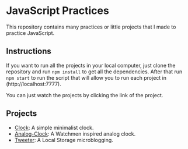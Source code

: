 # JavaScript Practices

This repository contains many practices or little projects that I made to practice JavaScript.

## Instructions
If you want to run all the projects in your local computer, just clone the repository and run ```npm install``` to get all the dependencies. After that run ```npm start``` to run the script that will allow you to run each project in (http://localhost:7777).

You can just watch the projects by clicking the link of the project. 

## Projects
 
* [Clock](https://clock.rafasu.repl.co/): A simple minimalist clock.
* [Analog-Clock](https://watchmen-analog-clock.rafasu.repl.co/): A Watchmen inspired analog clock.
* [Tweeter](https://tweeter--rafasu.repl.co/): A Local Storage microblogging.
